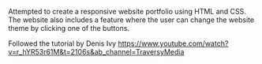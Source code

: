 Attempted to create a responsive website portfolio using HTML and CSS. The website also includes a feature where the user can change the website theme by clicking one of the buttons.

Followed the tutorial by Denis Ivy
https://www.youtube.com/watch?v=r_hYR53r61M&t=2106s&ab_channel=TraversyMedia